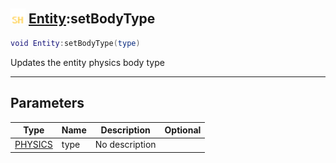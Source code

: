 ## <img src="../../.gitbook/assets/shared.png" width="24" height=24 /> [Entity](https://iaswiki.rawr.dev/readme/entity):setBodyType

```lua
void Entity:setBodyType(type)
```

Updates the entity physics body type

------
## Parameters

| Type   | Name | Description | Optional |
| ------ | ---- | ----------- | -------: |
| [PHYSICS](https://iaswiki.rawr.dev/readme/physics) | type | No description |  |

